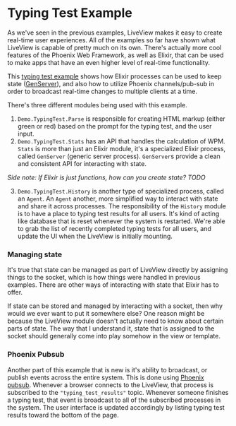 # Typing Test Example

As we've seen in the previous examples, LiveView makes it easy to create real-time user experiences. All of the examples so far have shown what LiveView is capable of pretty much on its own. There's actually more cool features of the Phoenix Web Framework, as well as Elixir, that can be used to make apps that have an even higher level of real-time functionality.

This [typing test example](/lib/demo_web/live/typing_test_live.ex) shows how Elixir processes can be used to keep state ([GenServer](https://hexdocs.pm/elixir/GenServer.html)), and also how to utilize Phoenix channels/pub-sub in order to broadcast real-time changes to multiple clients at a time.

There's three different modules being used with this example.

1. `Demo.TypingTest.Parse` is responsible for creating HTML markup (either green or red) based on the prompt for the typing test, and the user input.
2. `Demo.TypingTest.Stats` has an API that handles the calculation of WPM. `Stats` is more than just an Elixir module, it's a specialized Elixir process, called `GenServer` (generic server process). `GenServer`s provide a clean and consistent API for interacting with state.

_Side note: If Elixir is just functions, how can you create state? TODO_

3. `Demo.TypingTest.History` is another type of specialized process, called an `Agent`. An `Agent` another, more simplified way to interact with state and share it across processes. The responsibility of the `History` module is to have a place to typing test results for all users. It's kind of acting like database that is reset whenever the system is restarted. We're able to grab the list of recently completed typing tests for all users, and update the UI when the LiveView is initially mounting.

### Managing state

It's true that state can be managed as part of LiveView directly by assigning things to the socket, which is how things were handled in previous examples. There are other ways of interacting with state that Elixir has to offer.

If state can be stored and managed by interacting with a socket, then why would we ever want to put it somewhere else? One reason might be because the LiveView module doesn't actually need to know about certain parts of state. The way that I understand it, state that is assigned to the socket should generally come into play somehow in the view or template.

### Phoenix Pubsub

Another part of this example that is new is it's ability to broadcast, or publish events across the entire system. This is done using [Phoenix pubsub](https://hexdocs.pm/phoenix_pubsub/Phoenix.PubSub.html). Whenever a browser connects to the LiveView, that process is subscribed to the `"typing_test_results"` topic. Whenever someone finishes a typing test, that event is broadcast to all of the subscribed processes in the system. The user interface is updated accordingly by listing typing test results toward the bottom of the page.
